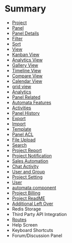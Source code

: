 # Summary

* [Project](README.md)
* [Panel](panel.md)
* [Panel Details](panel-details.md)
* [Filter](filter.md)
* [Sort](sort.md)
* [View](view.md)
* [Kanban View](kanban-view.md)
* [Analytics View](analytics-view.md)
* [Gallery View](gallery-view.md)
* [Timeline View](timeline-view.md)
* [Compare View](compare-view.md)
* [Calendar View](calendar-view.md)
* [grid view](grid-view.md)
* [Analytics](analytics.md)
* [Panel Related](panel-related.md)
* [Automata Features](automata-features.md)
* [Activities](activities.md)
* [Panel History](panel-history.md)
* [Export](export.md)
* [Import](import.md)
* [Template](template.md)
* [Panel ACL](panel-acl.md)
* [File Upload](file-upload.md)
* [Search](search.md)
* [Project Report](project-report.md)
* [Project Notification](project-notification.md)
* [Sales Automation](sales-automation.md)
* [Chat Activity](projectpanel-chat.md)
* [User and Group](user-and-group.md)
* [Project Setting](project-setting.md)
* [User](user.md)
* [automata component](automata-component.md)
* [Project Billing](project-billing.md)
* [Project ReadME](project-readme.md)
* [Additional Left Over](additional-left-over.md)
* Redis Storage
* Third Party API Integration
* [Routes](routes.md)
* Help Screen 
* Keyboard Shortcuts
* Forum/Discussion Panel


